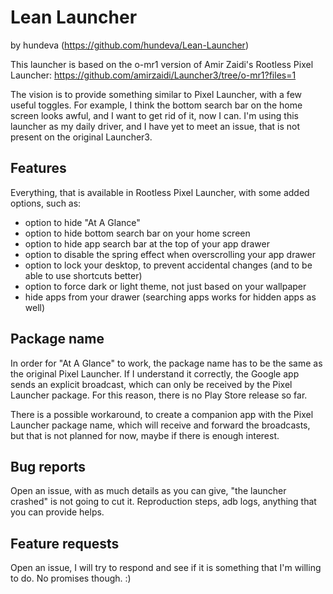 # Lean Launcher
by hundeva (https://github.com/hundeva/Lean-Launcher)

This launcher is based on the o-mr1 version of Amir Zaidi's Rootless Pixel Launcher: https://github.com/amirzaidi/Launcher3/tree/o-mr1?files=1

The vision is to provide something similar to Pixel Launcher, with a few useful toggles. For example, I think the bottom search bar on the home screen looks awful, and I want to get rid of it, now I can. I'm using this launcher as my daily driver, and I have yet to meet an issue, that is not present on the original Launcher3.

## Features

Everything, that is available in Rootless Pixel Launcher, with some added options, such as:

- option to hide "At A Glance"
- option to hide bottom search bar on your home screen
- option to hide app search bar at the top of your app drawer
- option to disable the spring effect when overscrolling your app drawer
- option to lock your desktop, to prevent accidental changes (and to be able to use shortcuts better)
- option to force dark or light theme, not just based on your wallpaper
- hide apps from your drawer (searching apps works for hidden apps as well)

## Package name

In order for "At A Glance" to work, the package name has to be the same as the original Pixel Launcher. If I understand it correctly, the Google app sends an explicit broadcast, which can only be received by the Pixel Launcher package. For this reason, there is no Play Store release so far.

There is a possible workaround, to create a companion app with the Pixel Launcher package name, which will receive and forward the broadcasts, but that is not planned for now, maybe if there is enough interest.

## Bug reports

Open an issue, with as much details as you can give, "the launcher crashed" is not going to cut it. Reproduction steps, adb logs, anything that you can provide helps.

## Feature requests

Open an issue, I will try to respond and see if it is something that I'm willing to do. No promises though. :)
